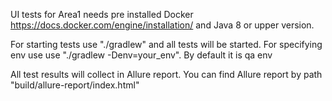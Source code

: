 UI tests for Area1 needs pre installed Docker https://docs.docker.com/engine/installation/
and Java 8 or upper version.

For starting tests use "./gradlew" and all tests will be started.
For specifying env use use "./gradlew -Denv=your_env". By default it is qa env


All test results will collect in Allure report.
You can find Allure report by path "build/allure-report/index.html"